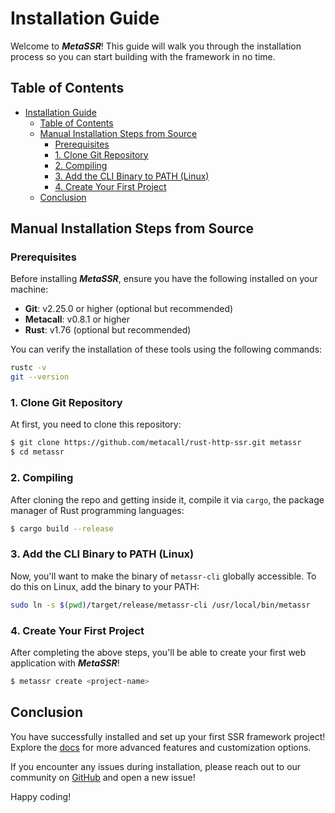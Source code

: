
# Installation Guide

Welcome to _**MetaSSR**_! This guide will walk you through the installation process so you can start building with the framework in no time.

## Table of Contents


- [Installation Guide](#installation-guide)
  - [Table of Contents](#table-of-contents)
  - [Manual Installation Steps from Source](#manual-installation-steps-from-source)
    - [Prerequisites](#prerequisites)
    - [1. Clone Git Repository](#1-clone-git-repository)
    - [2. Compiling](#2-compiling)
    - [3. Add the CLI Binary to PATH (Linux)](#3-add-the-cli-binary-to-path-linux)
    - [4. Create Your First Project](#4-create-your-first-project)
  - [Conclusion](#conclusion)

## Manual Installation Steps from Source

### Prerequisites

Before installing _**MetaSSR**_, ensure you have the following installed on your machine:

- **Git**: v2.25.0 or higher (optional but recommended)
- **Metacall**: v0.8.1 or higher
- **Rust**: v1.76 (optional but recommended)

You can verify the installation of these tools using the following commands:

```bash
rustc -v
git --version
```

### 1. Clone Git Repository

At first, you need to clone this repository:

```bash
$ git clone https://github.com/metacall/rust-http-ssr.git metassr
$ cd metassr
```

### 2. Compiling

After cloning the repo and getting inside it, compile it via `cargo`, the package manager of Rust programming languages:

```bash
$ cargo build --release
```

### 3. Add the CLI Binary to PATH (Linux)

Now, you'll want to make the binary of `metassr-cli` globally accessible. To do this on Linux, add the binary to your PATH:

```bash
sudo ln -s $(pwd)/target/release/metassr-cli /usr/local/bin/metassr
```

### 4. Create Your First Project

After completing the above steps, you'll be able to create your first web application with ***MetaSSR***!

```bash
$ metassr create <project-name>
```

## Conclusion

You have successfully installed and set up your first SSR framework project! Explore the [docs](../README.md) for more advanced features and customization options.

If you encounter any issues during installation, please reach out to our community on [GitHub](https://github.com/metacall/rust-http-ssr) and open a new issue!

Happy coding!
